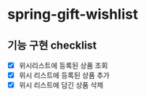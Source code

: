 # spring-gift-wishlist

## 기능 구현 checklist
- [x] 위시리스트에 등록된 상품 조회
- [x] 위시 리스트에 등록된 상품 추가
- [x] 위시 리스트에 담긴 상품 삭제
